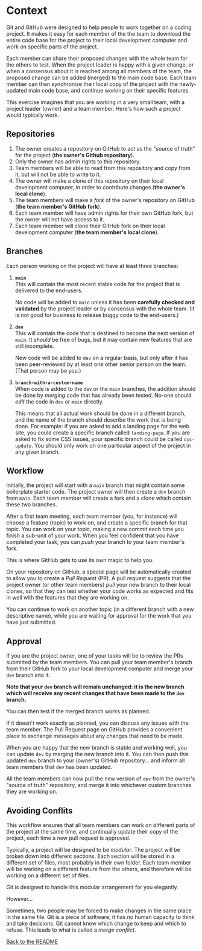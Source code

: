 # Context

Git and GitHub were designed to help people to work together on a coding project. It makes it easy for each member of the the team to download the entire code base for the project to their local development computer and work on specific parts of the project.

Each member can share their proposed changes with the whole team for the others to test. When the project leader is happy with a given change, or when a consensus about it is reached among all members of the team, the proposed change can be added (merged) to the main code base. Each team member can then synchronize their local copy of the project with the newly-updated main code base, and continue working on their specific features.

This exercise imagines that you are working in a very small team, with a project leader (owner) and a team member. Here's how such a project would typically work.

## Repositories
1. The owner creates a repository on GitHub to act as the "source of truth" for the project (**the owner's Github repository**).
2. Only the owner has admin rights to this repository.
3. Team members will be able to read from this repository and copy from it, but will not be able to write to it.
4. The owner will make a clone of this repository on their local development computer, in order to contribute changes (**the owner's local clone**).
5. The team members will make a _fork_ of the owner's repository on GitHub (**the team member's GitHub fork**).
6. Each team member will have admin rights for their own GitHub fork, but the owner will not have access to it.
7. Each team member will clone their GitHub fork on their local development computer (**the team member's local clone**).

## Branches

Each person working on the project will have at least three branches:

1. **`main`**  
   This will contain the most recent stable code for the project that is delivered to the end-users.
   
   No code will be added to `main` unless it has been **carefully checked and validated** by the project leader or by consensus with the whole team. (It is not good for business to release buggy code to the end-users.)

2. **`dev`**  
   This will contain the code that is destined to become the next version of `main`. It *should* be free of bugs, but it may contain new features that are still incomplete.
   
   New code will be added to `dev` on a regular basis, but only after it has been peer-reviewed by at least one other senior person on the team. (That person may be you.)

3. **`branch-with-a-custom-name`**  
   When code is added to the `dev` or the `main` branches, the addition should be done by *merging* code that has already been tested. No-one should *edit* the code in `dev` or `main` directly.

   This means that all actual work should be done in a different branch, and the name of the branch should describe the work that is being done. For example: if you are asked to add a landing page for the web site, you could create a specific branch called `landing-page`. If you are asked to fix some CSS issues, your specific branch could be called `css-update`. You should only work on one particular aspect of the project in any given branch.

## Workflow

Initially, the project will start with a `main` branch that might contain some boilerplate starter code. The project owner will then create a `dev` branch from `main`. Each team member will create a fork and a clone which contain these two branches.

After a first team meeting, each team member (you, for instance) will choose a feature (topic) to work on, and create a specific branch for that topic. You can work on your topic, making a new commit each time you finish a sub-unit of your work. When you feel confident that you have completed your task, you can *push* your branch to your team member's fork.

This is where GitHub gets to use its own magic to help you.

On your repository on GitHub, a special page will be automatically created to allow you to create a *Pull Request* (PR). A pull request suggests that the project owner (or other team members) *pull* your new branch to their local clones, so that they can test whether your code works as expected and fits in well with the features that they are working on.

You can continue to work on another topic (in a different branch with a new descriptive name), while you are waiting for approval for the work that you have just submitted.

## Approval

If you are the project owner, one of your tasks will be to review the PRs submitted by the team members. You can pull your team member's branch from their GitHub fork to your local development computer and merge your `dev` branch into it. 

**Note that your `dev` branch will remain unchanged: it is the new branch which will receive any recent changes that have been made to the `dev` branch.**

You can then test if the merged branch works as planned.

If it doesn't work exactly as planned, you can discuss any issues with the team member. The Pull Request page on GitHub provides a convenient place to exchange messages about any changes that need to be made.

When you are happy that the new branch is stable and working well, you can update `dev` by merging the new branch into it. You can then push this updated `dev` branch to your (owner's) GitHub repository... and inform all team members that `dev` has been updated.

All the team members can now pull the new version of `dev` from the owner's "source of truth" repository, and merge it into whichever custom branches they are working on.


## Avoiding Conflits

This workflow ensures that all team members can work on different parts of the project at the same time, and continually update their copy of the project, each time a new pull request is approved.

Typically, a project will be designed to be _modular_. The project will be broken down into different sections. Each section will be stored in a different set of files, most probably in their own folder. Each team member will be working on a different feature from the others, and therefore will be working on a different set of files.

Git is designed to handle this modular arrangement for you elegantly.

However...

Sometimes, two people may be forced to make changes in the same place in the same file. Git is a piece of software; it has no human capacity to think and take decisions. Git cannot know which change to keep and which to refuse. This leads to what is called a _merge conflict_.

[Back to the README](./README.md)
